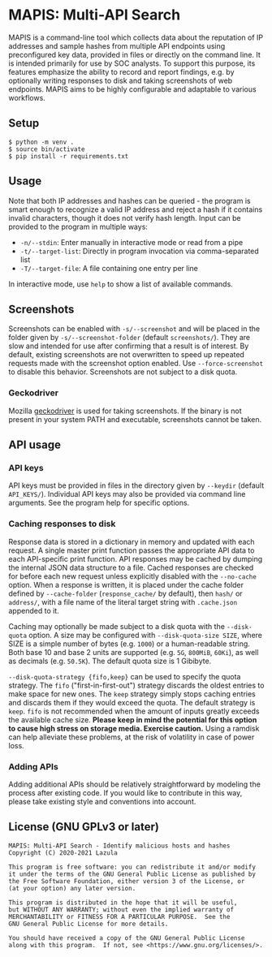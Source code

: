 # MAPIS: Multi-API Search

MAPIS is a command-line tool which collects data about the reputation of IP
addresses and sample hashes from multiple API endpoints using preconfigured key
data, provided in files or directly on the command line. It is intended
primarily for use by SOC analysts. To support this purpose, its features
emphasize the ability to record and report findings, e.g. by optionally
writing responses to disk and taking screenshots of web endpoints. MAPIS aims
to be highly configurable and adaptable to various workflows.

## Setup

```
$ python -m venv .
$ source bin/activate
$ pip install -r requirements.txt
```

## Usage

Note that both IP addresses and hashes can be queried - the program is smart
enough to recognize a valid IP address and reject a hash if it contains invalid
characters, though it does not verify hash length. Input can be provided to the
program in multiple ways:

* `-n/--stdin`: Enter manually in interactive mode or read from a pipe
* `-t/--target-list`: Directly in program invocation via comma-separated list
* `-T/--target-file`: A file containing one entry per line

In interactive mode, use `help` to show a list of available commands.

## Screenshots

Screenshots can be enabled with `-s/--screenshot` and will be placed in the
folder given by `-s/--screenshot-folder` (default `screenshots/`). They are
slow and intended for use after confirming that a result is of interest. By
default, existing screenshots are not overwritten to speed up repeated requests
made with the screenshot option enabled. Use `--force-screenshot` to disable
this behavior. Screenshots are not subject to a disk quota.

### Geckodriver

Mozilla [geckodriver](https://github.com/mozilla/geckodriver/releases) is used
for taking screenshots. If the binary is not present in your system PATH and
executable, screenshots cannot be taken.

## API usage

### API keys

API keys must be provided in files in the directory given by `--keydir`
(default `API_KEYS/`). Individual API keys may also be provided via command
line arguments. See the program help for specific options.

### Caching responses to disk

Response data is stored in a dictionary in memory and updated with each
request. A single master print function passes the appropriate API data to each
API-specific print function. API responses may be cached by dumping the
internal JSON data structure to a file. Cached responses are checked for before
each new request unless explicitly disabled with the `--no-cache` option. When
a response is written, it is placed under the cache folder defined by
`--cache-folder` (`response_cache/` by default), then `hash/` or `address/`,
with a file name of the literal target string with `.cache.json` appended to it.

Caching may optionally be made subject to a disk quota with the `--disk-quota`
option. A size may be configured with `--disk-quota-size SIZE`, where SIZE is a
simple number of bytes (e.g. `1000`) or a human-readable string. Both base 10
and base 2 units are supported (e.g. `5G`, `800MiB`, `60Ki`), as well as
decimals (e.g. `50.5K`). The default quota size is 1 Gibibyte.

`--disk-quota-strategy {fifo,keep}` can be used to specify the quota strategy.
The `fifo` ("first-in-first-out") strategy discards the oldest entries to make
space for new ones. The `keep` strategy simply stops caching entries and
discards them if they would exceed the quota. The default strategy is `keep`.
`fifo` is not recommended when the amount of inputs greatly exceeds the
available cache size. **Please keep in mind the potential for this option to
cause high stress on storage media. Exercise caution.** Using a ramdisk can
help alleviate these problems, at the risk of volatility in case of power loss.

### Adding APIs

Adding additional APIs should be relatively straightforward by modeling the
process after existing code. If you would like to contribute in this way,
please take existing style and conventions into account.

## License (GNU GPLv3 or later)

    MAPIS: Multi-API Search - Identify malicious hosts and hashes
    Copyright (C) 2020-2021 Lazula

    This program is free software: you can redistribute it and/or modify
    it under the terms of the GNU General Public License as published by
    the Free Software Foundation, either version 3 of the License, or
    (at your option) any later version.

    This program is distributed in the hope that it will be useful,
    but WITHOUT ANY WARRANTY; without even the implied warranty of
    MERCHANTABILITY or FITNESS FOR A PARTICULAR PURPOSE.  See the
    GNU General Public License for more details.

    You should have received a copy of the GNU General Public License
    along with this program.  If not, see <https://www.gnu.org/licenses/>.
